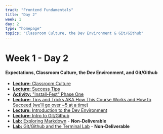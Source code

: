 ```yaml
---
track: "Frontend Fundamentals"
title: "Day 2"
week: 1
day: 2
type: "homepage"
topics: "Classroom Culture, the Dev Environment & Git/Github"
---
```



# Week 1 - Day 2

#### Expectations, Classroom Culture, the Dev Environment, and Git/Github
- [**Lecture:** Classroom Culture](/frontend-fundamentals/week-1/day-2/lecture-materials/classroom-culture/)
- [**Lecture:** Success Tips](/frontend-fundamentals/week-1/day-2/lecture-materials/success-tips/)
- [**Activity:** "Install-Fest" Phase One](/frontend-fundamentals/week-1/day-2/lecture-materials/install-fest-phase-one/)
- [**Lecture:** Tips and Tricks AKA How This Course Works and How to Succeed (we'll go over ~5 at a time)](/frontend-fundamentals/week-1/day-2/lecture-materials/tips-and-tricks/)
- [**Lecture:** Introduction to the Dev Environment](/frontend-fundamentals/week-1/day-2/lecture-materials/intro-to-dev-environment/)
- [**Lecture:** Intro to Git/Github](/frontend-fundamentals/week-1/day-2/lecture-materials/intro-to-git-and-github)
- [**Lab:** Exploring Markdown](/frontend-fundamentals/week-1/day-2/labs/exploring-markdown/) - **Non-Deliverable**
- [**Lab:** Git/Github and the Terminal Lab](/frontend-fundamentals/week-1/day-2/labs/git-github-and-the-terminal/) - **Non-Deliverable**

<!-- 

<br>
<br>
<hr>
<br>
<br>


#### Lesson Recordings

- [**Classroom Culture & Success Tips**]()
- [**Installfest - Phase One: Mac Users**]()
- [**Intro to the Dev Environment & Intro to Git/Github**]()
-->